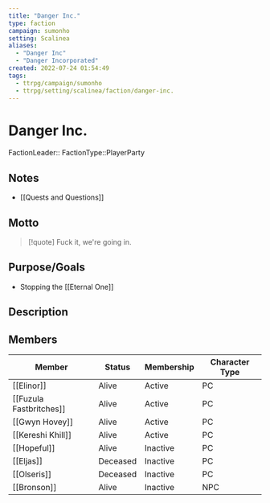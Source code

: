 ```yaml
---
title: "Danger Inc."
type: faction
campaign: sumonho
setting: Scalinea
aliases:
  - "Danger Inc"
  - "Danger Incorporated"
created: 2022-07-24 01:54:49
tags:
  - ttrpg/campaign/sumonho
  - ttrpg/setting/scalinea/faction/danger-inc.
---
```


# Danger Inc.

FactionLeader::
FactionType::PlayerParty

## Notes

- [[Quests and Questions]]

## Motto

> [!quote]
> Fuck it, we're going in.

## Purpose/Goals

- Stopping the [[Eternal One]]

## Description


## Members

| Member                  | Status   | Membership | Character Type |
| ----------------------- | -------- | ---------- | -------------- |
| [[Elinor]]              | Alive    | Active     | PC             |
| [[Fuzula Fastbritches]] | Alive    | Active     | PC             |
| [[Gwyn Hovey]]          | Alive    | Active     | PC             |
| [[Kereshi Khill]]       | Alive    | Active     | PC             |
| [[Hopeful]]             | Alive    | Inactive   | PC             |
| [[Eljas]]               | Deceased | Inactive   | PC             |
| [[Olseris]]             | Deceased | Inactive   | PC             |
| [[Bronson]]             | Alive    | Inactive   | NPC            | 
